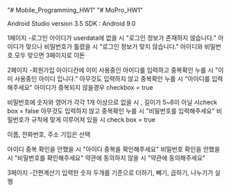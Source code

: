 "# Mobile_Programming_HW1" 
"# MoPro_HW1" 

Android Studio version 3.5
SDK : Android 9.0

1페이지
-로그인 
 아이디가 userdata에 없을 시 "로그인 정보가 존재하지 않습니다."
 아이디가 맞으나 비밀번호가 틀렸을 시 "로그인 정보가 맞지 않습니다."
 아이디와 비밀번호 모두 맞으면 3페이지로 이돈

2페이지
-회원가입
 아이디칸에 이미 사용중인 아이디를 입력하고 중복확인 누를 시 "이미 사용중인 아이디 입니다." 
 아무것도 입력하지 않고 중복확인 누를 시 "아이디를 입력해주세요"
 아이디가 중복되지 않을경우 checkbox = true
 
 비밀번호에 숫자와 영어가 각각 1개 이상으로 없을 시 , 길이가 5~6이 아닐 시check box = false
 아무것도 입력하지 않고 중복확인 누를 시 "비밀번호를 입력해주세요"
 비밀번호가 규칙에 맞게 이루어져 있을 시 check box = true
 
 이름, 전화번호, 주소 기입은 선택
 
 아이디 중복 확인을 안했을 시 "아이디 중복을 확인해주세요"
 비밀번호 확인을 안했을 시 "비밀번호를 확인해주세요"
 약관에 동의하지 않을 시 "약관에 동의해주세요"
 
3페이지
-간편계산기
 입력한 숫자 두개를 기준으로 더하기, 빼기, 곱하기, 나누기가 실행
 
 
